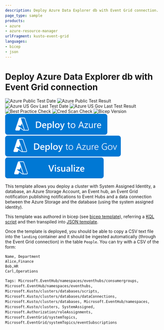 ```yaml
---
description: Deploy Azure Data Explorer db with Event Grid connection.
page_type: sample
products:
- azure
- azure-resource-manager
urlFragment: kusto-event-grid
languages:
- bicep
- json
---
```

# Deploy Azure Data Explorer db with Event Grid connection

![Azure Public Test Date](https://azurequickstartsservice.blob.core.windows.net/badges/quickstarts/microsoft.kusto/kusto-event-grid/PublicLastTestDate.svg) 
![Azure Public Test Result](https://azurequickstartsservice.blob.core.windows.net/badges/quickstarts/microsoft.kusto/kusto-event-grid/PublicDeployment.svg) 
![Azure US Gov Last Test Date](https://azurequickstartsservice.blob.core.windows.net/badges/quickstarts/microsoft.kusto/kusto-event-grid/FairfaxLastTestDate.svg) 
![Azure US Gov Last Test Result](https://azurequickstartsservice.blob.core.windows.net/badges/quickstarts/microsoft.kusto/kusto-event-grid/FairfaxDeployment.svg) 
![Best Practice Check](https://azurequickstartsservice.blob.core.windows.net/badges/quickstarts/microsoft.kusto/kusto-event-grid/BestPracticeResult.svg) 
![Cred Scan Check](https://azurequickstartsservice.blob.core.windows.net/badges/quickstarts/microsoft.kusto/kusto-event-grid/CredScanResult.svg) 
![Bicep Version](https://azurequickstartsservice.blob.core.windows.net/badges/quickstarts/microsoft.kusto/kusto-event-grid/BicepVersion.svg) 
[![Deploy To Azure](https://raw.githubusercontent.com/Azure/azure-quickstart-templates/master/1-CONTRIBUTION-GUIDE/images/deploytoazure.svg?sanitize=true)](https://portal.azure.com/#create/Microsoft.Template/uri/https%3A%2F%2Fraw.githubusercontent.com%2FAzure%2Fazure-quickstart-templates%2Fmaster%2Fquickstarts%2Fmicrosoft.kusto%2Fkusto-event-grid%2Fazuredeploy.json) 
[![Deploy To Azure US Gov](https://raw.githubusercontent.com/Azure/azure-quickstart-templates/master/1-CONTRIBUTION-GUIDE/images/deploytoazuregov.svg?sanitize=true)](https://portal.azure.us/#create/Microsoft.Template/uri/https%3A%2F%2Fraw.githubusercontent.com%2FAzure%2Fazure-quickstart-templates%2Fmaster%2Fquickstarts%2Fmicrosoft.kusto%2Fkusto-event-grid%2Fazuredeploy.json) 
[![Visualize](https://raw.githubusercontent.com/Azure/azure-quickstart-templates/master/1-CONTRIBUTION-GUIDE/images/visualizebutton.svg?sanitize=true)](http://armviz.io/#/?load=https%3A%2F%2Fraw.githubusercontent.com%2FAzure%2Fazure-quickstart-templates%2Fmaster%2Fquickstarts%2Fmicrosoft.kusto%2Fkusto-event-grid%2Fazuredeploy.json) 

This template allows you deploy a cluster with System Assigned Identity, a database, an Azure Storage Account, an Event hub, an Event Grid notification publishing notifications to Event Hubs and a data connection between the Azure Storage and the database (using the system assigned identity).

This template was authored in bicep (see [bicep template](main.bicep)), referring a [KQL script](script.kql) and then transpiled into [JSON template](azuredeploy.json).

Once the template is deployed, you should be able to copy a CSV text file into the `landing` container and it should be ingested automatically (through the Event Grid connection) in the table `People`.  You can try with a CSV of the form:

```
Name, Department
Alice,Finance
Bob,HR
Carl,Operations
```

`Tags: Microsoft.EventHub/namespaces/eventhubs/consumergroups, Microsoft.EventHub/namespaces/eventhubs, Microsoft.Kusto/clusters/databases/scripts, Microsoft.Kusto/clusters/databases/dataConnections, Microsoft.Kusto/clusters/databases, Microsoft.EventHub/namespaces, Microsoft.Kusto/clusters, SystemAssigned, Microsoft.Authorization/roleAssignments, Microsoft.EventGrid/systemTopics, Microsoft.EventGrid/systemTopics/eventSubscriptions`
